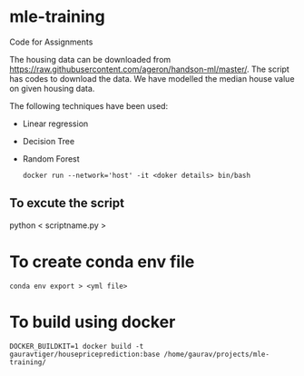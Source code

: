 # mle-training

Code for Assignments

The housing data can be downloaded from https://raw.githubusercontent.com/ageron/handson-ml/master/. The script has codes to download the data. We have modelled the median house value on given housing data. 

The following techniques have been used: 

 - Linear regression
 - Decision Tree
 - Random Forest

    `docker run --network='host' -it <doker details> bin/bash`

## To excute the script
python < scriptname.py >

# To create conda env file
`conda env export > <yml file>`

# To build using docker
`DOCKER_BUILDKIT=1 docker build -t gauravtiger/housepriceprediction:base /home/gaurav/projects/mle-training/`

